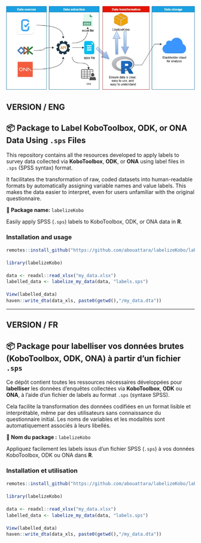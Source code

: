 ![Libelizekobo use case](package_labelize_kobo.webp)
---
VERSION / ENG
---

## 📦 Package to Label KoboToolbox, ODK, or ONA Data Using `.sps` Files

This repository contains all the resources developed to apply labels to survey data collected via **KoboToolbox**, **ODK**, or **ONA** using label files in `.sps` (SPSS syntax) format.

It facilitates the transformation of raw, coded datasets into human-readable formats by automatically assigning variable names and value labels. This makes the data easier to interpret, even for users unfamiliar with the original questionnaire.

**🧩 Package name:** `labelizeKobo`

Easily apply SPSS (`.sps`) labels to KoboToolbox, ODK, or ONA data in **R**.

### Installation and usage

```r
remotes::install_github("https://github.com/abouattara/labelizeKobo/labelizeKobo")

library(labelizeKobo)

data <- readxl::read_xlsx("my_data.xlsx")
labelled_data <- labelize_my_data(data, "labels.sps")

View(labelled_data)
haven::write_dta(data_xls, paste0(getwd(),"/my_data.dta"))
```

---
VERSION / FR
---

## 📦 Package pour **labelliser** vos données brutes (KoboToolbox, ODK, ONA) à partir d’un fichier `.sps`

Ce dépôt contient toutes les ressources nécessaires développées pour **labelliser** les données d’enquêtes collectées via **KoboToolbox**, **ODK** ou **ONA**, à l’aide d’un fichier de labels au format `.sps` (syntaxe SPSS).

Cela facilite la transformation des données codifiées en un format lisible et interprétable, même par des utilisateurs sans connaissance du questionnaire initial. Les noms de variables et les modalités sont automatiquement associés à leurs libellés.

**🧩 Nom du package :** `labelizeKobo`

Appliquez facilement les labels issus d’un fichier SPSS (`.sps`) à vos données KoboToolbox, ODK ou ONA dans **R**.

### Installation et utilisation

```r
remotes::install_github("https://github.com/abouattara/labelizeKobo/labelizeKobo")

library(labelizeKobo)

data <- readxl::read_xlsx("my_data.xlsx")
labelled_data <- labelize_my_data(data, "labels.sps")

View(labelled_data)
haven::write_dta(data_xls, paste0(getwd(),"/my_data.dta"))
```
